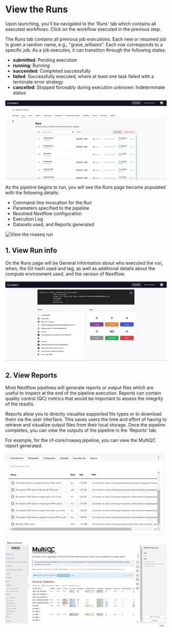 # View the Runs

Upon launching, you'll be navigated to the 'Runs' tab which contains all executed workflows. Click on the workflow executed in the previous step.

The Runs tab contains all previous job executions. Each new or resumed job is given a random name, e.g., "grave_williams". Each row corresponds to a specific job. As a job executes, it can transition through the following states:

- **submitted**: Pending execution
- **running**: Running
- **succeeded**: Completed successfully
- **failed**: Successfully executed, where at least one task failed with a terminate error strategy
- **cancelled**: Stopped forceably during execution
  unknown: Indeterminate status

![Viewing Runs](assets/sp-cloud-view-all-runs.gif)

As the pipeline begins to run, you will see the Runs page become populated with the following details:

- Command-line invocation for the Run
- Parameters specified to the pipeline
- Resolved Nextflow configuration
- Execution Log
- Datasets used, and Reports generated

![View the rnaseq run](assets/sp-cloud-run-info.gif)

## 1. View Run info

On the Runs page will be General information about who executed the run, when, the Git hash used and tag, as well as additional details about the compute environment used, and the version of Nextflow.

![General run information](assets/general-run-details.gif)

## 2. View Reports

Most Nextflow pipelines will generate reports or output files which are useful to inspect at the end of the pipeline execution. Reports can contain quality control (QC) metrics that would be important to assess the integrity of the results.

Reports allow you to directly visualise supported file types or to download them via the user interface. This saves users the time and effort of having to retrieve and visualize output files from their local storage. Once the pipeline completes, you can view the outputs of the pipeline in the 'Reports' tab.

For example, for the nf-core/rnaseq pipeline, you can view the MultiQC report generated.

![Reports tab](assets/reports-tab.png)

![Reports MultiQC preview](assets/reports-preview.png)
